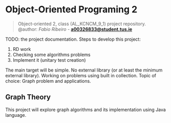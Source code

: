 # Object-Oriented Programing 2

> Object-oriented 2, class (AL_KCNCM_9_1) project repository.  
@author: _Fabio Ribeiro_ - **a00326833@student.tus.ie**

TODO: the project documentation.
Steps to develop this project:
1. RD work
2. Checking some algorithms problems
3. Implement it (unitary test creation)

The main target will be simple. No external library (or at least the minimum external library).
Working on problems using built in collection.
Topic of choice: Graph problem and applications.

## Graph Theory
This project will explore graph algorithms and its implementation using Java language.
